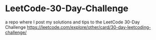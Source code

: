 # LeetCode-30-Day-Challenge
a repo where I post my solutions and tips to the LeetCode 30-Day Challenge https://leetcode.com/explore/other/card/30-day-leetcoding-challenge/
